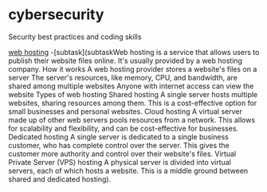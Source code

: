 # cybersecurity
Security best practices and coding skills

[web hosting](webhosting)
  -[subtask](subtaskWeb hosting is a service that allows users to publish their website files online. It's usually provided by a web hosting company. 
How it works
A web hosting provider stores a website's files on a server 
The server's resources, like memory, CPU, and bandwidth, are shared among multiple websites 
Anyone with internet access can view the website 
Types of web hosting
Shared hosting
A single server hosts multiple websites, sharing resources among them. This is a cost-effective option for small businesses and personal websites. 
Cloud hosting
A virtual server made up of other web servers pools resources from a network. This allows for scalability and flexibility, and can be cost-effective for businesses. 
Dedicated hosting
A single server is dedicated to a single business customer, who has complete control over the server. This gives the customer more authority and control over their website's files. 
Virtual Private Server (VPS) hosting
A physical server is divided into virtual servers, each of which hosts a website. This is a middle ground between shared and dedicated hosting). 

